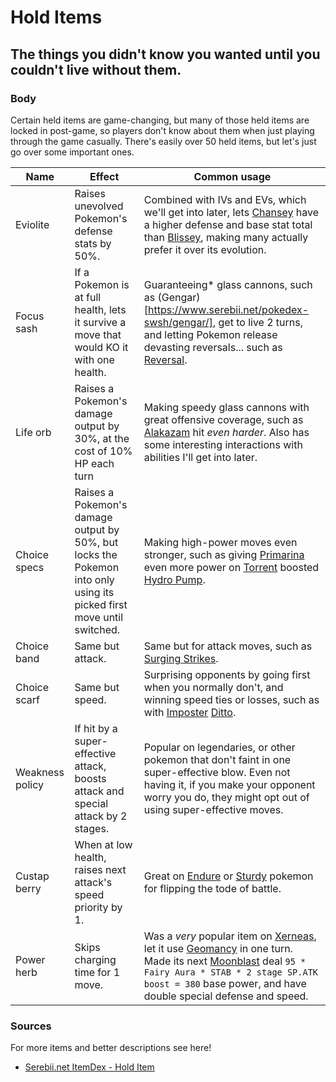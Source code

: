 # Hold Items

## The things you didn't know you wanted until you couldn't live without them.

### Body

Certain held items are game-changing, but many of those held items are locked in post-game, so players don't know about them when just playing through the game casually. There's easily over 50 held items, but let's just go over some important ones.

| Name | Effect | Common usage |
| ---- | ------ | ------------ |
| Eviolite | Raises unevolved Pokemon's defense stats by 50%. | Combined with IVs and EVs, which we'll get into later, lets [Chansey](https://www.serebii.net/pokedex-swsh/chansey/) have a higher defense and base stat total than [Blissey](https://www.serebii.net/pokedex-swsh/blissey/), making many actually prefer it over its evolution. |
| Focus sash | If a Pokemon is at full health, lets it survive a move that would KO it with one health. | Guaranteeing\* glass cannons, such as (Gengar)[https://www.serebii.net/pokedex-swsh/gengar/], get to live 2 turns, and letting Pokemon release devasting reversals... such as [Reversal](https://www.serebii.net/attackdex-swsh/reversal.shtml). |
| Life orb | Raises a Pokemon's damage output by 30%, at the cost of 10% HP each turn | Making speedy glass cannons with great offensive coverage, such as [Alakazam](https://www.serebii.net/pokedex-swsh/gengar/) hit *even harder*. Also has some interesting interactions with abilities I'll get into later. |
| Choice specs | Raises a Pokemon's damage output by 50%, but locks the Pokemon into only using its picked first move until switched. | Making high-power moves even stronger, such as giving [Primarina](https://www.serebii.net/pokedex-swsh/primarina/) even more power on [Torrent](https://www.serebii.net/abilitydex/torrent.shtml) boosted [Hydro Pump](https://www.serebii.net/attackdex-swsh/hydropump.shtml). |
| Choice band | Same but attack. | Same but for attack moves, such as [Surging Strikes](https://www.serebii.net/attackdex-swsh/surgingstrikes.shtml).
| Choice scarf | Same but speed. | Surprising opponents by going first when you normally don't, and winning speed ties or losses, such as with [Imposter](https://www.serebii.net/abilitydex/imposter.shtml) [Ditto](https://www.serebii.net/pokedex-swsh/ditto/). |
| Weakness policy | If hit by a super-effective attack, boosts attack and special attack by 2 stages. | Popular on legendaries, or other pokemon that don't faint in one super-effective blow. Even not having it, if you make your opponent worry you do, they might opt out of using super-effective moves. |
| Custap berry | When at low health, raises next attack's speed priority by 1. | Great on [Endure](https://serebii.net/attackdex-xy/endure.shtml) or [Sturdy](https://www.serebii.net/abilitydex/sturdy.shtml) pokemon for flipping the tode of battle. |
| Power herb | Skips charging time for 1 move. | Was a *very* popular item on [Xerneas](https://www.serebii.net/pokedex-swsh/xerneas/), let it use [Geomancy](https://www.serebii.net/attackdex-swsh/geomancy.shtml) in one turn. Made its next [Moonblast](https://www.serebii.net/attackdex-swsh/moonblast.shtml) deal `95 * Fairy Aura * STAB * 2 stage SP.ATK boost = 380` base power, and have double special defense and speed. 

### Sources

For more items and better descriptions see here!
-  [Serebii.net ItemDex - Hold Item](https://www.serebii.net/itemdex/list/holditem.shtml)
